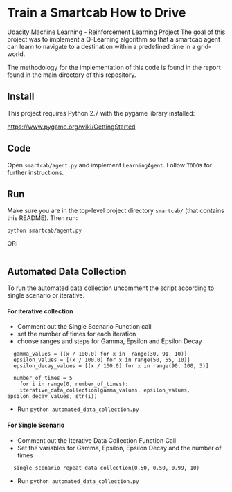 # Train a Smartcab How to Drive

Udacity Machine Learning - Reinforcement Learning Project
The goal of this project was to implement a Q-Learning algorithm so that a smartcab agent can learn to navigate to a destination within a predefined time in a grid-world.

The methodology for the implementation of this code is found in the report found in the main directory of this repository.  

## Install

This project requires Python 2.7 with the pygame library installed:

https://www.pygame.org/wiki/GettingStarted

## Code

Open `smartcab/agent.py` and implement `LearningAgent`. Follow `TODO`s for further instructions.

## Run

Make sure you are in the top-level project directory `smartcab/` (that contains this README). Then run:

```python smartcab/agent.py```

OR:

```python -m smartcab.agent
```

## Automated Data Collection

To run the automated data collection uncomment the script according to single scenario or iterative.

#### For iterative collection
- Comment out the Single Scenario Function call
- set the number of times for each iteration
- choose ranges and steps for Gamma, Epsilon and Epsilon Decay

```
  gamma_values = [(x / 100.0) for x in  range(30, 91, 10)]
  epsilon_values = [(x / 100.0) for x in range(50, 55, 10)]
  epsilon_decay_values = [(x / 100.0) for x in range(90, 100, 3)]

  number_of_times = 5
    for i in range(0, number_of_times):
    iterative_data_collection(gamma_values, epsilon_values, epsilon_decay_values, str(i))
```

- Run ```python automated_data_collection.py```

#### For Single Scenario
- Comment out the Iterative Data Collection Function Call
- Set the variables for Gamma, Epsilon, Epsilon Decay and the number of times

```
  single_scenario_repeat_data_collection(0.50, 0.50, 0.99, 10)
```

- Run ```python automated_data_collection.py```
